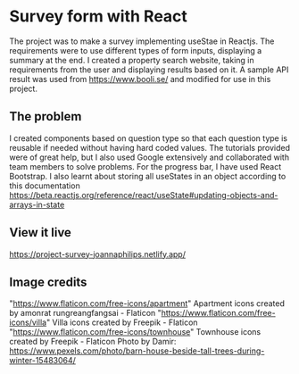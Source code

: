 # Survey form with React

The project was to make a survey implementing useStae in Reactjs. 
The requirements were to use different types of form inputs, displaying a summary at the end. 
I created a property search website, taking in requirements from the user and displaying results based on it. A sample API result was used from https://www.booli.se/ and modified for use in this project. 

## The problem

I created components based on question type so that each question type is reusable if needed without having hard coded values. 
The tutorials provided were of great help, but I also used Google extensively and collaborated with team members to solve problems. 
For the progress bar, I have used React Bootstrap. 
I also learnt about storing all useStates in an object according to this documentation https://beta.reactjs.org/reference/react/useState#updating-objects-and-arrays-in-state


## View it live

https://project-survey-joannaphilips.netlify.app/

## Image credits

"https://www.flaticon.com/free-icons/apartment" Apartment icons created by amonrat rungreangfangsai - Flaticon
"https://www.flaticon.com/free-icons/villa" Villa icons created by Freepik - Flaticon
"https://www.flaticon.com/free-icons/townhouse" Townhouse icons created by Freepik - Flaticon
Photo by  Damir: https://www.pexels.com/photo/barn-house-beside-tall-trees-during-winter-15483064/
